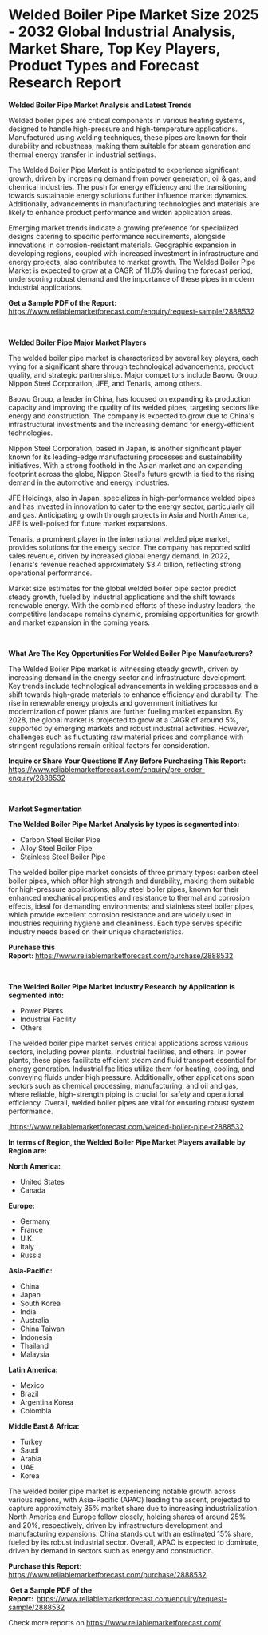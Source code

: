 <p><h1>Welded Boiler Pipe Market Size 2025 - 2032 Global Industrial Analysis, Market Share, Top Key Players, Product Types and Forecast Research Report</h1></p><p><strong>Welded Boiler Pipe Market Analysis and Latest Trends</strong></p>
<p><p>Welded boiler pipes are critical components in various heating systems, designed to handle high-pressure and high-temperature applications. Manufactured using welding techniques, these pipes are known for their durability and robustness, making them suitable for steam generation and thermal energy transfer in industrial settings. </p><p>The Welded Boiler Pipe Market is anticipated to experience significant growth, driven by increasing demand from power generation, oil & gas, and chemical industries. The push for energy efficiency and the transitioning towards sustainable energy solutions further influence market dynamics. Additionally, advancements in manufacturing technologies and materials are likely to enhance product performance and widen application areas.</p><p>Emerging market trends indicate a growing preference for specialized designs catering to specific performance requirements, alongside innovations in corrosion-resistant materials. Geographic expansion in developing regions, coupled with increased investment in infrastructure and energy projects, also contributes to market growth. The Welded Boiler Pipe Market is expected to grow at a CAGR of 11.6% during the forecast period, underscoring robust demand and the importance of these pipes in modern industrial applications.</p></p>
<p><strong>Get a Sample PDF of the Report:&nbsp;</strong> <a href="https://www.reliablemarketforecast.com/enquiry/request-sample/2888532?utm_campaign=3275&utm_medium=2&utm_source=Github&utm_content=ia&utm_term=14032025&utm_id=welded-boiler-pipe">https://www.reliablemarketforecast.com/enquiry/request-sample/2888532</a></p>
<p>&nbsp;</p>
<p><strong>Welded Boiler Pipe Major Market Players</strong></p>
<p><p>The welded boiler pipe market is characterized by several key players, each vying for a significant share through technological advancements, product quality, and strategic partnerships. Major competitors include Baowu Group, Nippon Steel Corporation, JFE, and Tenaris, among others.</p><p>Baowu Group, a leader in China, has focused on expanding its production capacity and improving the quality of its welded pipes, targeting sectors like energy and construction. The company is expected to grow due to China's infrastructural investments and the increasing demand for energy-efficient technologies.</p><p>Nippon Steel Corporation, based in Japan, is another significant player known for its leading-edge manufacturing processes and sustainability initiatives. With a strong foothold in the Asian market and an expanding footprint across the globe, Nippon Steel's future growth is tied to the rising demand in the automotive and energy industries.</p><p>JFE Holdings, also in Japan, specializes in high-performance welded pipes and has invested in innovation to cater to the energy sector, particularly oil and gas. Anticipating growth through projects in Asia and North America, JFE is well-poised for future market expansions.</p><p>Tenaris, a prominent player in the international welded pipe market, provides solutions for the energy sector. The company has reported solid sales revenue, driven by increased global energy demand. In 2022, Tenaris's revenue reached approximately $3.4 billion, reflecting strong operational performance.</p><p>Market size estimates for the global welded boiler pipe sector predict steady growth, fueled by industrial applications and the shift towards renewable energy. With the combined efforts of these industry leaders, the competitive landscape remains dynamic, promising opportunities for growth and market expansion in the coming years.</p></p>
<p>&nbsp;</p>
<p><strong>What Are The Key Opportunities For Welded Boiler Pipe Manufacturers?</strong></p>
<p><p>The Welded Boiler Pipe market is witnessing steady growth, driven by increasing demand in the energy sector and infrastructure development. Key trends include technological advancements in welding processes and a shift towards high-grade materials to enhance efficiency and durability. The rise in renewable energy projects and government initiatives for modernization of power plants are further fueling market expansion. By 2028, the global market is projected to grow at a CAGR of around 5%, supported by emerging markets and robust industrial activities. However, challenges such as fluctuating raw material prices and compliance with stringent regulations remain critical factors for consideration.</p></p>
<p><strong>Inquire or Share Your Questions If Any Before Purchasing This Report:</strong> <a href="https://www.reliablemarketforecast.com/enquiry/pre-order-enquiry/2888532?utm_campaign=3275&utm_medium=2&utm_source=Github&utm_content=ia&utm_term=14032025&utm_id=welded-boiler-pipe">https://www.reliablemarketforecast.com/enquiry/pre-order-enquiry/2888532</a></p>
<p>&nbsp;</p>
<p><strong>Market Segmentation</strong></p>
<p><strong>The Welded Boiler Pipe Market Analysis by types is segmented into:</strong></p>
<p><ul><li>Carbon Steel Boiler Pipe</li><li>Alloy Steel Boiler Pipe</li><li>Stainless Steel Boiler Pipe</li></ul></p>
<p><p>The welded boiler pipe market consists of three primary types: carbon steel boiler pipes, which offer high strength and durability, making them suitable for high-pressure applications; alloy steel boiler pipes, known for their enhanced mechanical properties and resistance to thermal and corrosion effects, ideal for demanding environments; and stainless steel boiler pipes, which provide excellent corrosion resistance and are widely used in industries requiring hygiene and cleanliness. Each type serves specific industry needs based on their unique characteristics.</p></p>
<p><strong>Purchase this Report:&nbsp;</strong><a href="https://www.reliablemarketforecast.com/purchase/2888532?utm_campaign=3275&utm_medium=2&utm_source=Github&utm_content=ia&utm_term=14032025&utm_id=welded-boiler-pipe">https://www.reliablemarketforecast.com/purchase/2888532</a></p>
<p>&nbsp;</p>
<p><strong>The Welded Boiler Pipe Market Industry Research by Application is segmented into:</strong></p>
<p><ul><li>Power Plants</li><li>Industrial Facility</li><li>Others</li></ul></p>
<p><p>The welded boiler pipe market serves critical applications across various sectors, including power plants, industrial facilities, and others. In power plants, these pipes facilitate efficient steam and fluid transport essential for energy generation. Industrial facilities utilize them for heating, cooling, and conveying fluids under high pressure. Additionally, other applications span sectors such as chemical processing, manufacturing, and oil and gas, where reliable, high-strength piping is crucial for safety and operational efficiency. Overall, welded boiler pipes are vital for ensuring robust system performance.</p></p>
<p><a href="https://www.reliablemarketforecast.com/welded-boiler-pipe-r2888532?utm_campaign=3275&utm_medium=2&utm_source=Github&utm_content=ia&utm_term=14032025&utm_id=welded-boiler-pipe">&nbsp;https://www.reliablemarketforecast.com/welded-boiler-pipe-r2888532</a></p>
<p><strong>In terms of Region, the Welded Boiler Pipe Market Players available by Region are:</strong></p>
<p>
    <p> <strong> North America: </strong>
        <ul>
            <li>United States</li>
            <li>Canada</li>
        </ul>
        </p> 
    <p> <strong> Europe: </strong>
        <ul>
            <li>Germany</li>
            <li>France</li>
            <li>U.K.</li>
            <li>Italy</li>
            <li>Russia</li>
        </ul>
        </p> 
    <p> <strong> Asia-Pacific: </strong>
        <ul>
            <li>China</li>
            <li>Japan</li>
            <li>South Korea</li>
            <li>India</li>
            <li>Australia</li>
            <li>China Taiwan</li>
            <li>Indonesia</li>
            <li>Thailand</li>
            <li>Malaysia</li>
        </ul>
        </p> 
    <p> <strong> Latin America: </strong>
        <ul>
            <li>Mexico</li>
            <li>Brazil</li>
            <li>Argentina Korea</li>
            <li>Colombia</li>
        </ul>
        </p> 
    <p> <strong> Middle East & Africa: </strong>
        <ul>
            <li>Turkey</li>
            <li>Saudi</li>
            <li>Arabia</li>
            <li>UAE</li>
            <li>Korea</li>
        </ul>
    </p>
    </p>
<p><p>The welded boiler pipe market is experiencing notable growth across various regions, with Asia-Pacific (APAC) leading the ascent, projected to capture approximately 35% market share due to increasing industrialization. North America and Europe follow closely, holding shares of around 25% and 20%, respectively, driven by infrastructure development and manufacturing expansions. China stands out with an estimated 15% share, fueled by its robust industrial sector. Overall, APAC is expected to dominate, driven by demand in sectors such as energy and construction.</p></p>
<p><strong>Purchase this Report: </strong><a href="https://www.reliablemarketforecast.com/purchase/2888532?utm_campaign=3275&utm_medium=2&utm_source=Github&utm_content=ia&utm_term=14032025&utm_id=welded-boiler-pipe">https://www.reliablemarketforecast.com/purchase/2888532</a></p>
<p>&nbsp;<strong>Get a Sample PDF of the Report:&nbsp;&nbsp;</strong><a href="https://www.reliablemarketforecast.com/enquiry/request-sample/2888532?utm_campaign=3275&utm_medium=2&utm_source=Github&utm_content=ia&utm_term=14032025&utm_id=welded-boiler-pipe">https://www.reliablemarketforecast.com/enquiry/request-sample/2888532</a></p>
<p><strong></strong></p>
<p>Check more reports on <a href="https://www.reliablemarketforecast.com/?utm_campaign=3275&utm_medium=2&utm_source=Github&utm_content=ia&utm_term=14032025&utm_id=welded-boiler-pipe">https://www.reliablemarketforecast.com/</a></p>